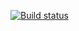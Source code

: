 [![Build status](https://dev.azure.com/clouduser07azure/BBweb/_apis/build/status/BBweb)](https://dev.azure.com/clouduser07azure/BBweb/_build/latest?definitionId=1)
